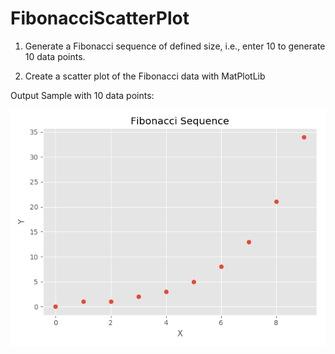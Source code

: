 # FibonacciScatterPlot

1) Generate a Fibonacci sequence of defined size, i.e., enter 10 to generate 10 data points.

2) Create a scatter plot of the Fibonacci data with MatPlotLib

Output Sample with 10 data points:

<img src="https://github.com/ajh1143/ajh1143.github.io/blob/master/Images/Fibonacci/FibPlot.png" class="inline"/><br>
